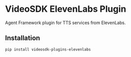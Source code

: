 # VideoSDK ElevenLabs Plugin

Agent Framework plugin for TTS services from ElevenLabs.

## Installation

```bash
pip install videosdk-plugins-elevenlabs
```